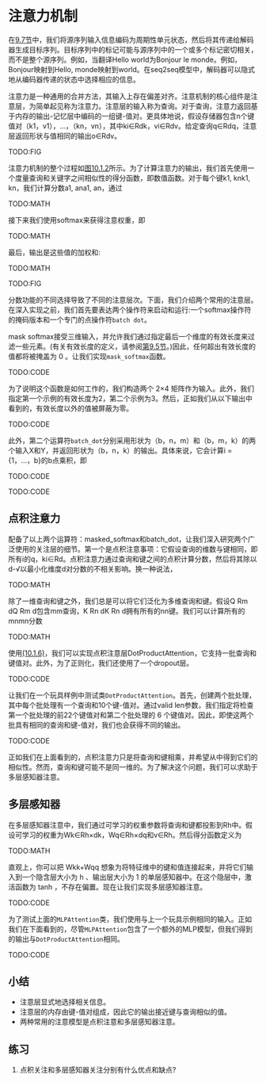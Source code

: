 

<!--
 * @version:
 * @Author:  StevenJokess https://github.com/StevenJokess
 * @Date: 2020-07-03 19:47:41
 * @LastEditors:  StevenJokess https://github.com/StevenJokess
 * @LastEditTime: 2020-07-03 20:29:13
 * @Description:translate
 * @TODO::
 * @Reference:http://preview.d2l.ai/d2l-en/PR-1102/chapter_attention-mechanisms/attention.html
-->

# 注意力机制

在[9.7节](http://preview.d2l.ai/d2l-en/PR-1102/chapter_recurrent-modern/seq2seq.html#sec-seq2seq)中，我们将源序列输入信息编码为周期性单元状态，然后将其传递给解码器生成目标序列。目标序列中的标记可能与源序列中的一个或多个标记密切相关，而不是整个源序列。例如，当翻译Hello world为Bonjour le monde。例如，Bonjour映射到Hello, monde映射到world。在seq2seq模型中，解码器可以隐式地从编码器传递的状态中选择相应的信息。

注意力是一种通用的合并方法，其输入上存在偏差对齐。注意机制的核心组件是注意层，为简单起见称为注意力。注意层的输入称为查询。对于查询，注意力返回基于内存的输出-记忆层中编码的一组键-值对。更具体地说，假设存储器包含n个键值对（k1，v1），…，（kn，vn），其中ki∈Rdk，vi∈Rdv。给定查询q∈Rdq，注意层返回形状与值相同的输出o∈Rdv。

TODO:FIG

注意力机制的整个过程如[图10.1.2](http://preview.d2l.ai/d2l-en/PR-1102/chapter_attention-mechanisms/attention.html#fig-attention-output)所示。为了计算注意力的输出，我们首先使用一个度量查询和关键字之间相似性的得分函数，即数值函数。对于每个键k1, knk1, kn，我们计算分数a1, ana1, an，通过

TODO:MATH

接下来我们使用softmax来获得注意权重，即

TODO:MATH

最后，输出是这些值的加权和:

TODO:MATH

TODO:FIG

分数功能的不同选择导致了不同的注意层次。下面，我们介绍两个常用的注意层。在深入实现之前，我们首先要表达两个操作符来启动和运行:一个softmax操作符的掩码版本和一个专门的点操作符`batch dot`。

mask softmax接受三维输入，并允许我们通过指定最后一个维度的有效长度来过滤一些元素。(有关有效长度的定义，请参阅[第9.5节](http://preview.d2l.ai/d2l-en/PR-1102/chapter_recurrent-modern/machine-translation-and-dataset.html#sec-machine-translation)。)因此，任何超出有效长度的值都将被掩盖为 0 。让我们实现`mask_softmax`函数。

TODO:CODE

为了说明这个函数是如何工作的，我们构造两个 2×4 矩阵作为输入。此外，我们指定第一个示例的有效长度为2，第二个示例为3。然后，正如我们从以下输出中看到的，有效长度以外的值被屏蔽为零。

TODO:CODE

此外，第二个运算符`batch_dot`分别采用形状为（b，n，m）和（b，m，k）的两个输入X和Y，并返回形状为（b，n，k）的输出。具体来说，它会计算i = {1，…，b}的b点乘积，即

TODO:CODE

TODO:CODE

## 点积注意力

配备了以上两个运算符：masked_softmax和batch_dot，让我们深入研究两个广泛使用的关注层的细节。第一个是点积注意事项：它假设查询的维数与键相同，即所有i的q，ki∈Rd。点积注意力通过查询和键之间的点积计算分数，然后将其除以d-√以最小化维度d对分数的不相关影响。换一种说法，

TODO:MATH

除了一维查询和键之外，我们总是可以将它们泛化为多维查询和键。假设Q Rm dQ Rm d包含mm查询，K Rn dK Rn d拥有所有的nn键。我们可以计算所有的mnmn分数

TODO:MATH

使用[(10.1.6)](http://preview.d2l.ai/d2l-en/PR-1102/chapter_attention-mechanisms/attention.html#equation-eq-alpha-qk)，我们可以实现点积注意层DotProductAttention，它支持一批查询和键值对。此外，为了正则化，我们还使用了一个dropout层。

TODO:CODE

让我们在一个玩具样例中测试类`DotProductAttention`。首先，创建两个批处理，其中每个批处理有一个查询和10个键-值对。通过valid len参数，我们指定将检查第一个批处理的前22个键值对和第二个批处理的 6 个键值对。因此，即使这两个批具有相同的查询和键-值对，我们也会获得不同的输出。

TODO:CODE

正如我们在上面看到的，点积注意力只是将查询和键相乘，并希望从中得到它们的相似性。然而，查询和键可能不是同一维的。为了解决这个问题，我们可以求助于多层感知器注意。

## 多层感知器

在多层感知器注意中，我们通过可学习的权重参数将查询和键都投影到Rh中。假设可学习的权重为Wk∈Rh×dk，Wq∈Rh×dq和v∈Rh。然后得分函数定义为

TODO:MATH

直观上，你可以把 Wkk+Wqq 想象为将特征维中的键和值连接起来，并将它们输入到一个隐含层大小为 h 、输出层大小为 1 的单层感知器中。在这个隐层中，激活函数为 tanh ，不存在偏置。现在让我们实现多层感知器注意。

TODO:CODE

为了测试上面的`MLPAttention`类，我们使用与上一个玩具示例相同的输入。正如我们在下面看到的，尽管`MLPAttention`包含了一个额外的MLP模型，但我们得到的输出与`DotProductAttention`相同。

TODO:CODE

## 小结

- 注意层显式地选择相关信息。
- 注意层的内存由键-值对组成，因此它的输出接近键与查询相似的值。
- 两种常用的注意模型是点积注意和多层感知器注意。

## 练习

1. 点积关注和多层感知器关注分别有什么优点和缺点?
